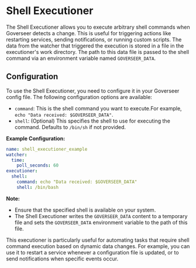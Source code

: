 # Shell Executioner

The Shell Executioner allows you to execute arbitrary shell commands when
Goverseer detects a change. This is useful for triggering actions like
restarting services, sending notifications, or running custom scripts. The data
from the watcher that triggered the execution is stored in a file in the
executioner's work directory. The path to this data file is passed to the shell
command via an environment variable named `GOVERSEER_DATA`.

## Configuration

To use the Shell Executioner, you need to configure it in your Goverseer config
file. The following configuration options are available:

- `command`: This is the shell command you want to execute.For example,
  `echo "Data received: $GOVERSEER_DATA"`.
- `shell`: (Optional) This specifies the shell to use for executing the command.
  Defaults to `/bin/sh` if not provided.

**Example Configuration:**

```yaml
name: shell_executioner_example
watcher:
  time:
    poll_seconds: 60
executioner:
  shell:
    command: echo "Data received: $GOVERSEER_DATA"
    shell: /bin/bash
```

**Note:**

- Ensure that the specified shell is available on your system.
- The Shell Executioner writes the `GOVERSEER_DATA` content to a temporary file
  and sets the `GOVERSEER_DATA` environment variable to the path of this file.

This executioner is particularly useful for automating tasks that require shell
command execution based on dynamic data changes. For example, you can use it to
restart a service whenever a configuration file is updated, or to send
notifications when specific events occur.
